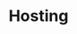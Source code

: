---
layout: layouts/base-article.njk
title: Hosting
excerpt: "Guides related to choosing a host for your content"
categories: browse
tags: [guide,Managing your content,Sub,Hosting]
primary_tag: managing-your-content
secondary_tag: hosting
comments: false
share: true
identifier: managing-your-content
---